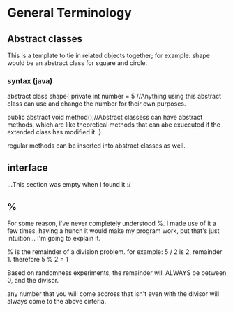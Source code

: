 # General Terminology

## Abstract classes
This is a template to tie in related objects together; for example: shape would be an abstract class for square and circle.

### syntax (java)

abstract class shape{
private int number = 5 //Anything using this abstract class can use and change the number for their own purposes.

public abstract void method();//Abstract classess can have abstract methods, which are like theoretical methods that can abe exuecuted if the extended class has modified it.
}

regular methods can be inserted into abstract classes as well.

## interface
...This section was empty when I found it :/

## %
For some reason, i've never completely understood %. I made use of it a few times, having a hunch it would make my program work, but that's just intuition... I'm going to explain it.

% is the remainder of a division problem. for example: 5 / 2 is 2, remainder 1. therefore
5 % 2 = 1

Based on randomness experiments, the remainder will ALWAYS be between 0, and the divisor.

any number that you will come accross that isn't even with the divisor will always come to the above cirteria.

